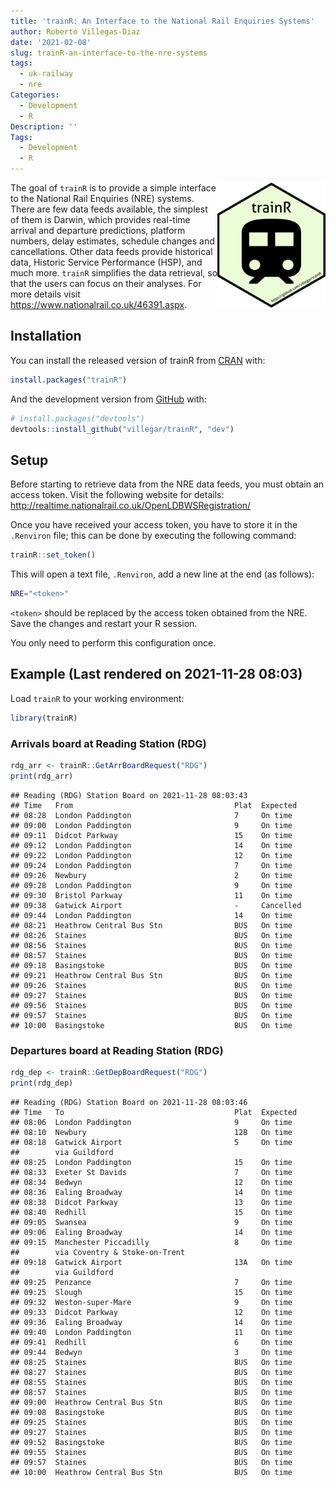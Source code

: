 ```yaml
---
title: 'trainR: An Interface to the National Rail Enquiries Systems'
author: Roberto Villegas-Diaz
date: '2021-02-08'
slug: trainR-an-interface-to-the-nre-systems
tags:
  - uk-railway
  - nre
Categories:
  - Development
  - R
Description: ''
Tags:
  - Development
  - R
---
```


<img src="https://raw.githubusercontent.com/villegar/trainR/main/inst/images/logo.png" alt="logo" align="right" height=200px/>

The goal of `trainR` is to provide a simple interface to the 
National Rail Enquiries (NRE) systems. There are few data feeds 
available, the simplest of them is Darwin, which provides real-time 
arrival and departure predictions, platform numbers, delay estimates, 
schedule changes and cancellations. Other data feeds provide historical 
data, Historic Service Performance (HSP), and much more. `trainR` 
simplifies the data retrieval, so that the users can focus on their 
analyses. For more details visit 
https://www.nationalrail.co.uk/46391.aspx.

## Installation

You can install the released version of trainR from [CRAN](https://CRAN.R-project.org) with:

``` r
install.packages("trainR")
```

And the development version from [GitHub](https://github.com/) with:

``` r
# install.packages("devtools")
devtools::install_github("villegar/trainR", "dev")
```

## Setup
Before starting to retrieve data from the NRE data feeds, you must obtain an access token. 
Visit the following website for details: http://realtime.nationalrail.co.uk/OpenLDBWSRegistration/

Once you have received your access token, you have to store it in the `.Renviron` file; this can be 
done by executing the following command:


```r
trainR::set_token()
```

This will open a text file, `.Renviron`, add a new line at the end (as follows):

```bash
NRE="<token>"
```

`<token>` should be replaced by the access token obtained from the NRE. Save the changes and restart 
your R session.

You only need to perform this configuration once.

## Example (Last rendered on 2021-11-28 08:03)

Load `trainR` to your working environment:

```r
library(trainR)
```

### Arrivals board at Reading Station (RDG)


```r
rdg_arr <- trainR::GetArrBoardRequest("RDG")
print(rdg_arr)
```

```
## Reading (RDG) Station Board on 2021-11-28 08:03:43
## Time   From                                    Plat  Expected
## 08:28  London Paddington                       7     On time
## 09:00  London Paddington                       9     On time
## 09:11  Didcot Parkway                          15    On time
## 09:12  London Paddington                       14    On time
## 09:22  London Paddington                       12    On time
## 09:24  London Paddington                       7     On time
## 09:26  Newbury                                 2     On time
## 09:28  London Paddington                       9     On time
## 09:30  Bristol Parkway                         11    On time
## 09:38  Gatwick Airport                         -     Cancelled
## 09:44  London Paddington                       14    On time
## 08:21  Heathrow Central Bus Stn                BUS   On time
## 08:26  Staines                                 BUS   On time
## 08:56  Staines                                 BUS   On time
## 08:57  Staines                                 BUS   On time
## 09:18  Basingstoke                             BUS   On time
## 09:21  Heathrow Central Bus Stn                BUS   On time
## 09:26  Staines                                 BUS   On time
## 09:27  Staines                                 BUS   On time
## 09:56  Staines                                 BUS   On time
## 09:57  Staines                                 BUS   On time
## 10:00  Basingstoke                             BUS   On time
```

### Departures board at Reading Station (RDG)


```r
rdg_dep <- trainR::GetDepBoardRequest("RDG")
print(rdg_dep)
```

```
## Reading (RDG) Station Board on 2021-11-28 08:03:46
## Time   To                                      Plat  Expected
## 08:06  London Paddington                       9     On time
## 08:10  Newbury                                 12B   On time
## 08:18  Gatwick Airport                         5     On time
##        via Guildford                           
## 08:25  London Paddington                       15    On time
## 08:33  Exeter St Davids                        7     On time
## 08:34  Bedwyn                                  12    On time
## 08:36  Ealing Broadway                         14    On time
## 08:38  Didcot Parkway                          13    On time
## 08:40  Redhill                                 15    On time
## 09:05  Swansea                                 9     On time
## 09:06  Ealing Broadway                         14    On time
## 09:15  Manchester Piccadilly                   8     On time
##        via Coventry & Stoke-on-Trent           
## 09:18  Gatwick Airport                         13A   On time
##        via Guildford                           
## 09:25  Penzance                                7     On time
## 09:25  Slough                                  15    On time
## 09:32  Weston-super-Mare                       9     On time
## 09:33  Didcot Parkway                          12    On time
## 09:36  Ealing Broadway                         14    On time
## 09:40  London Paddington                       11    On time
## 09:41  Redhill                                 6     On time
## 09:44  Bedwyn                                  3     On time
## 08:25  Staines                                 BUS   On time
## 08:27  Staines                                 BUS   On time
## 08:55  Staines                                 BUS   On time
## 08:57  Staines                                 BUS   On time
## 09:00  Heathrow Central Bus Stn                BUS   On time
## 09:08  Basingstoke                             BUS   On time
## 09:25  Staines                                 BUS   On time
## 09:27  Staines                                 BUS   On time
## 09:52  Basingstoke                             BUS   On time
## 09:55  Staines                                 BUS   On time
## 09:57  Staines                                 BUS   On time
## 10:00  Heathrow Central Bus Stn                BUS   On time
```
